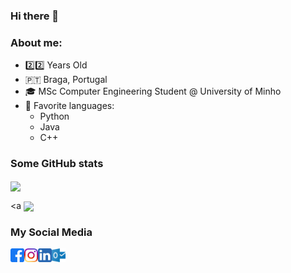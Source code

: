 ### Hi there 👋

### About me:

- :two::two: Years Old
- &#127477;&#127481; Braga, Portugal
- :mortar_board: MSc Computer Engineering Student @ University of Minho
- :eyes: Favorite languages:
  * Python
  * Java
  * C++

### Some GitHub stats

<a href="https://github.com/zayts3v/">
  <img align="center" src="https://github-readme-stats.vercel.app/api?username=zayts3v&include_all_commits=true&count_private=true&show_icons=true&theme=vision-friendly-dark" />
</a>

<a
  <img align="center" src="https://github-readme-stats.vercel.app/api/top-langs/?username=zayts3v&layout=compact&include_all_commits=true&langs_count=10&count_private=true&theme=vision-friendly-dark" />
</a>

### My Social Media

<a target="_blank" href="https://www.facebook.com/tiagopinheiro1998">
  <img align="left" alt="Facebook" width="22px" src="https://github.com/Zayts3v/Zayts3v/blob/main/Faceboook.svg" />
</a>
<a target="_blank" href="https://www.instagram.com/tiagopinheiro98/">
  <img align="left" alt="Instagram" width="22px" src="https://github.com/Zayts3v/Zayts3v/blob/main/Instagram.svg" />
</a>
<a target="_blank" href="https://www.linkedin.com/in/tiagopinheiro98/">
  <img align="left" alt="LinkedIN" width="22px" src="https://github.com/Zayts3v/Zayts3v/blob/main/LinkedIN.svg" />
</a>
<a target="_blank" href="mailto:tiago-pinha@hotmail.com">
  <img align="left" alt="Mail" width="22px" src="https://github.com/Zayts3v/Zayts3v/blob/main/Outlook.svg" />
</a>

